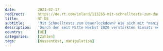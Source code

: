 ```yaml
---
date:          2021-02-17
redirect:      https://de.rt.com/inland/113265-mit-schnelltests-zum-dauerlockdown-interview/
title:         RT DE
subtitle:      'Mit Schnelltests zum Dauerlockdown? Wie sich mit "manipulierten Zahlen" die Kurve hochhalten lässt'
description:   'Durch den seit Mitte Herbst 2020 verstärkten Einsatz von Antigenschnelltests zum Nachweis sogenannter Neuinfektionen lassen sich die Corona-Zahlen je nach Bedarf "hochfrisieren" und die Maßnahmen zur Viruseindämmung beliebig in die Länge ziehen. Das moniert der emeritierte Mathematik-Professor Hans-Jürgen Bandelt. Über die Mechanismen und Hintergründe hat RT DE mit ihm gesprochen.'
country:       [DE]
categories:    [Zahlen]
tags:          [massentest, manipulation]
---
```

